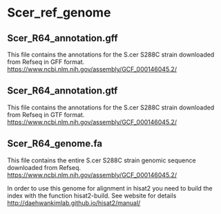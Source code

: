 # Scer_ref_genome

## Scer_R64_annotation.gff
This file contains the annotations for the S.cer S288C strain downloaded from Refseq in GFF format.
https://www.ncbi.nlm.nih.gov/assembly/GCF_000146045.2/

## Scer_R64_annotation.gtf
This file contains the annotations for the S.cer S288C strain downloaded from Refseq in GTF format.
https://www.ncbi.nlm.nih.gov/assembly/GCF_000146045.2/

## Scer_R64_genome.fa
This file contains the entire S.cer S288C strain genomic sequence downloaded from Refseq.
https://www.ncbi.nlm.nih.gov/assembly/GCF_000146045.2/

In order to use this genome for alignment in hisat2 you need to build the index with the function hisat2-build. See website for details http://daehwankimlab.github.io/hisat2/manual/
